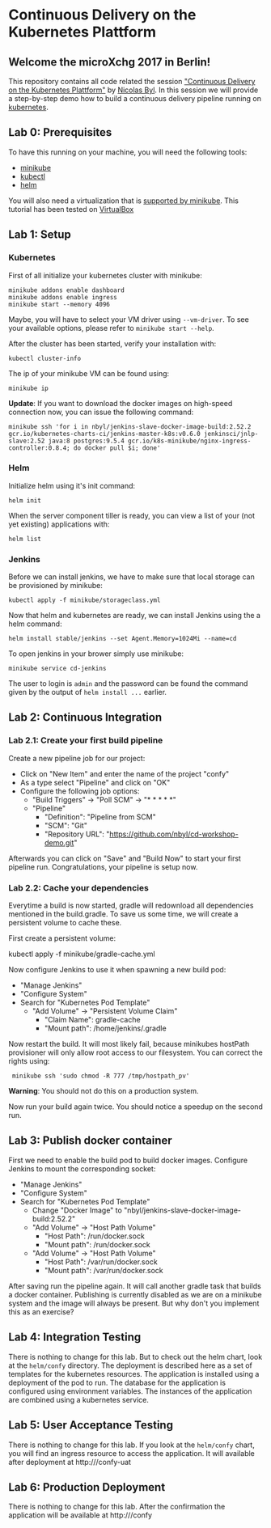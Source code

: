 # Continuous Delivery on the Kubernetes Plattform

## Welcome the microXchg 2017 in Berlin!

This repository contains all code related the session ["Continuous Delivery on the Kubernetes Plattform"](http://sched.co/93vH) by [Nicolas Byl](http://lanyrd.com/profile/nicolas.byl/). In this session we will provide a step-by-step demo how to build a continuous delivery pipeline running on [kubernetes](http://kubernetes.io).

## Lab 0: Prerequisites

To have this running on your machine, you will need the following tools:

* [minikube](https://github.com/kubernetes/minikube/releases)
* [kubectl](https://kubernetes.io/docs/getting-started-guides/kubectl/)
* [helm](https://github.com/kubernetes/helm/releases)

You will also need a virtualization that is [supported by minikube](https://github.com/kubernetes/minikube#installation). This tutorial has been tested on [VirtualBox](https://www.virtualbox.org/wiki/Downloads)

## Lab 1: Setup

### Kubernetes
First of all initialize your kubernetes cluster with minikube:

    minikube addons enable dashboard
    minikube addons enable ingress
    minikube start --memory 4096
    
Maybe, you will have to select your VM driver using `--vm-driver`. To see your available options, please refer to `minikube start --help`.    

After the cluster has been started, verify your installation with: 

    kubectl cluster-info
    
The ip of your minikube VM can be found using:
    
    minikube ip
    
**Update**: If you want to download the docker images on high-speed connection now, you can issue the following command:
    
    minikube ssh 'for i in nbyl/jenkins-slave-docker-image-build:2.52.2 gcr.io/kubernetes-charts-ci/jenkins-master-k8s:v0.6.0 jenkinsci/jnlp-slave:2.52 java:8 postgres:9.5.4 gcr.io/k8s-minikube/nginx-ingress-controller:0.8.4; do docker pull $i; done'
    
### Helm    

Initialize helm using it's init command:

    helm init
    
When the server component tiller is ready, you can view a list of your (not yet existing) applications with:
     
    helm list
    
### Jenkins

Before we can install jenkins, we have to make sure that local storage can be provisioned by minikube:

    kubectl apply -f minikube/storageclass.yml
    
Now that helm and kubernetes are ready, we can install Jenkins using the a helm command:
    
    helm install stable/jenkins --set Agent.Memory=1024Mi --name=cd
    
To open jenkins in your brower simply use minikube:
    
    minikube service cd-jenkins

The user to login is `admin` and the password can be found the command given by the output of `helm install ...` earlier.

## Lab 2: Continuous Integration

### Lab 2.1: Create your first build pipeline

Create a new pipeline job for our project:

* Click on "New Item" and enter the name of the project "confy"
* As a type select "Pipeline" and click on "OK"
* Configure the following job options:
  * "Build Triggers" &rarr; "Poll SCM" &rarr; "* * * * *"
  * "Pipeline" 
    * "Definition": "Pipeline from SCM" 
    * "SCM": "Git" 
    * "Repository URL": "https://github.com/nbyl/cd-workshop-demo.git"

Afterwards you can click on "Save" and "Build Now" to start your first pipeline run. Congratulations, your pipeline is setup now.

### Lab 2.2: Cache your dependencies

Everytime a build is now started, gradle will redownload all dependencies mentioned in the build.gradle. To save us some time, we will create a persistent volume to cache these.

First create a persistent volume:

  kubectl apply -f minikube/gradle-cache.yml
  
Now configure Jenkins to use it when spawning a new build pod:

* "Manage Jenkins"
* "Configure System"
* Search for "Kubernetes Pod Template"
  * "Add Volume" &rarr; "Persistent Volume Claim"
    * "Claim Name": gradle-cache
    * "Mount path": /home/jenkins/.gradle
    
Now restart the build. It will most likely fail, because minikubes hostPath provisioner will only allow root access to our filesystem. You can correct the rights using:
     
     minikube ssh 'sudo chmod -R 777 /tmp/hostpath_pv'
     
**Warning**: You should not do this on a production system.     

Now run your build again twice. You should notice a speedup on the second run.

## Lab 3: Publish docker container

First we need to enable the build pod to build docker images. Configure Jenkins to mount the corresponding socket:

* "Manage Jenkins"
* "Configure System"
* Search for "Kubernetes Pod Template"
  * Change "Docker Image" to "nbyl/jenkins-slave-docker-image-build:2.52.2"
  * "Add Volume" &rarr; "Host Path Volume"
    * "Host Path": /run/docker.sock
    * "Mount path": /run/docker.sock
  * "Add Volume" &rarr; "Host Path Volume"
    * "Host Path": /var/run/docker.sock
    * "Mount path": /var/run/docker.sock
 
After saving run the pipeline again. It will call another gradle task that builds a docker container. Publishing is currently disabled as we are on a minikube system and the image will always be present. But why don't you implement this as an exercise?

## Lab 4: Integration Testing

There is nothing to change for this lab. But to check out the helm chart, look at the `helm/confy` directory. The deployment is described here as a set of templates for the kubernetes resources. The application is installed using a deployment of the pod to run. The database for the application is configured using environment variables. The instances of the application are combined using a kubernetes service.

## Lab 5: User Acceptance Testing

There is nothing to change for this lab. If you look at the `helm/confy` chart, you will find an ingress resource to access the application. It will available after deployment at http://<minikube IP>/confy-uat

## Lab 6: Production Deployment

There is nothing to change for this lab. After the confirmation the application will be available at http://<minikube IP>/confy
